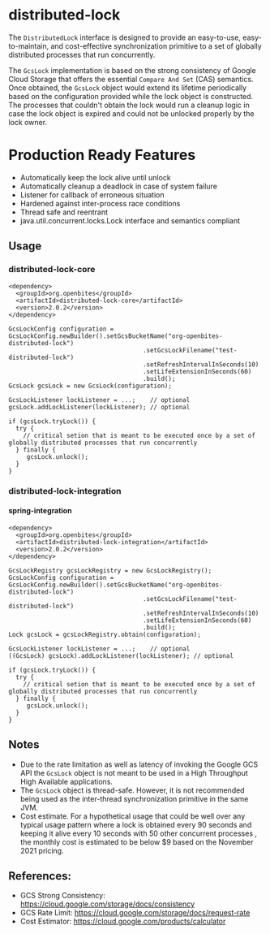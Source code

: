 # distributed-lock

The `DistributedLock` interface is designed to provide an easy-to-use, easy-to-maintain, and cost-effective synchronization primitive to a set of globally distributed processes that run concurrently.  

The `GcsLock` implementation is based on the strong consistency of Google Cloud Storage that offers the essential `Compare And Set` (CAS) semantics. Once obtained, the `GcsLock` object would extend its lifetime periodically based on the configuration provided while the lock object is constructed. The processes that couldn't obtain the lock would run a cleanup logic in case the lock object is expired and could not be unlocked properly by the lock owner.

# Production Ready Features
* Automatically keep the lock alive until unlock
* Automatically cleanup a deadlock in case of system failure
* Listener for callback of erroneous situation 
* Hardened against inter-process race conditions
* Thread safe and reentrant
* java.util.concurrent.locks.Lock interface and semantics compliant

## Usage

### distributed-lock-core
```
<dependency>
  <groupId>org.openbites</groupId>
  <artifactId>distributed-lock-core</artifactId>
  <version>2.0.2</version>
</dependency>

GcsLockConfig configuration = GcsLockConfig.newBuilder().setGcsBucketName("org-openbites-distributed-lock")
                                     .setGcsLockFilename("test-distributed-lock")
                                     .setRefreshIntervalInSeconds(10)
                                     .setLifeExtensionInSeconds(60)
                                     .build();
GcsLock gcsLock = new GcsLock(configuration);

GcsLockListener lockListener = ...;    // optional
gcsLock.addLockListener(lockListener); // optional

if (gcsLock.tryLock()) {
  try {
    // critical setion that is meant to be executed once by a set of globally distributed processes that run concurrently
  } finally {
     gcsLock.unlock();
  }                                     
}
```
### distributed-lock-integration
#### spring-integration
```
<dependency>
  <groupId>org.openbites</groupId>
  <artifactId>distributed-lock-integration</artifactId>
  <version>2.0.2</version>
</dependency>

GcsLockRegistry gcsLockRegistry = new GcsLockRegistry();
GcsLockConfig configuration = GcsLockConfig.newBuilder().setGcsBucketName("org-openbites-distributed-lock")
                                     .setGcsLockFilename("test-distributed-lock")
                                     .setRefreshIntervalInSeconds(10)
                                     .setLifeExtensionInSeconds(60)
                                     .build();
Lock gcsLock = gcsLockRegistry.obtain(configuration);

GcsLockListener lockListener = ...;    // optional
((GcsLock) gcsLock).addLockListener(lockListener); // optional

if (gcsLock.tryLock()) {
  try {
    // critical setion that is meant to be executed once by a set of globally distributed processes that run concurrently
  } finally {
     gcsLock.unlock();
  }                                     
}
```
## Notes
* Due to the rate limitation as well as latency of invoking the Google GCS API the `GcsLock` object is not meant to be used in a High Throughput High Available applications.
* The `GcsLock` object is thread-safe.  However, it is not recommended being used as the inter-thread synchronization primitive in the same JVM.
* Cost estimate.  For a hypothetical usage that could be well over any typical usage pattern where a lock is obtained every 90 seconds and keeping it alive every 10 seconds with 50 other concurrent processes , the monthly cost is estimated to be below $9 based on the November 2021 pricing.   

## References:
* GCS Strong Consistency: https://cloud.google.com/storage/docs/consistency
* GCS Rate Limit: https://cloud.google.com/storage/docs/request-rate
* Cost Estimator: https://cloud.google.com/products/calculator

